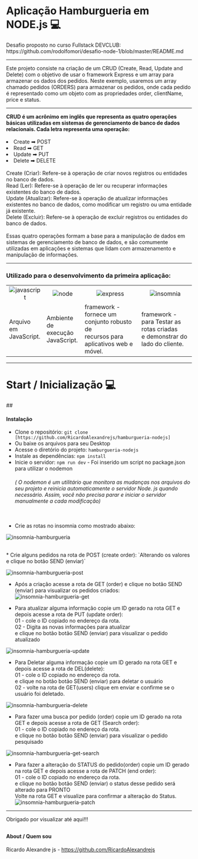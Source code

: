 <h1>Aplicação Hamburgueria em NODE.js 💻</h1>
Desafio proposto no curso Fullstack DEVCLUB:<br>
https://github.com/rodolfomori/desafio-node-1/blob/master/README.md
<hr>
<p>Este projeto consiste na criação de um CRUD (Create, Read, Update and Delete) com o objetivo de usar o framework Express e um array para armazenar os dados dos pedidos. 
  Neste exemplo, usaremos um array chamado pedidos (ORDERS) para armazenar os pedidos, onde cada pedido é representado como um objeto com as propriedades order, clientName, price e status.</p>
<hr>
<strong>CRUD é um acrônimo em inglês que representa as quatro operações básicas utilizadas em sistemas de gerenciamento de banco de dados relacionais. Cada letra representa uma operação:</strong>
<br><br>
<li>Create ➡ POST</li>
<li>Read ➡ GET</li>
<li>Update ➡ PUT</li>
<li>Delete ➡ DELETE</li>
<br>
Create (Criar): Refere-se à operação de criar novos registros ou entidades no banco de dados.<br>
Read (Ler): Refere-se à operação de ler ou recuperar informações existentes do banco de dados.<br>
Update (Atualizar): Refere-se à operação de atualizar informações existentes no banco de dados, como modificar um registro ou uma entidade já existente.<br>
Delete (Excluir): Refere-se à operação de excluir registros ou entidades do banco de dados.<br>
<br>
Essas quatro operações formam a base para a manipulação de dados em sistemas de gerenciamento de banco de dados, e são comumente utilizadas em aplicações e sistemas que lidam com armazenamento e manipulação de informações.
<hr>
<h3><p>Utilizado para o desenvolvimento da primeira aplicação:</p></h3>
<table>
  <tr align="center">
    <td><img src = "https://img.shields.io/badge/JavaScript-323330?style=for-the-badge&logo=javascript&logoColor=F7DF1E" alt = "javascript"></td>
    <td><img src = "https://img.shields.io/badge/Node.js-43853D?style=for-the-badge&logo=node.js&logoColor=white" alt = "node"></td>
    <td><img src = "https://img.shields.io/badge/Express.js-404D59?style=for-the-badge" alt = "express"></td>
    <td><img src = "https://img.shields.io/badge/Insomnia-5849be?style=for-the-badge&logo=Insomnia&logoColor=white" alt = "insomnia"></td>
    
  </tr>
  <tr>
     <td>Arquivo em <br>JavaScript.</td>
    <td>Ambiente de <br>execução<br> JavaScript.</td>
    <td>framework -<br> fornece um conjunto robusto de <br>recursos para aplicativos web e móvel.</td>
    <td>framework - <br> para Testar as rotas criadas<br> e demonstrar do lado do cliente.</td>
   
  </tr>
</table>
<hr>

<h1>Start / Inicialização 💻</h1>
## <h4>Instalação</h4>

* Clone o repositório: `git clone [https://github.com/RicardoAlexandrejs/hamburgueria-nodejs]`
* Ou baixe os arquivos para seu Desktop
* Acesse o diretório do projeto: `hamburgueria-nodejs`
* Instale as dependências: `npm install`
* Inicie o servidor: `npm run dev` - Foi inserido um script no package.json para utilizar o nodemon <h6>( O nodemon é um utilitário que monitora as mudanças nos arquivos do seu projeto e reinicia automaticamente o servidor Node. js quando necessário. Assim, você não precisa parar e iniciar o servidor manualmente a cada modificação)</h6>
  <br>
* Crie as rotas no insomnia como mostrado abaixo:
  
![insomnia-hamburgueria](https://github.com/RicardoAlexandrejs/hamburgueria-nodejs/assets/158041416/fdb49ca0-063a-418d-b920-220357a41680)

  <br>
* Crie alguns pedidos na rota de POST (create order): `Alterando os valores e clique no botão SEND (enviar)`

![insomnia-hamburgueria-post](https://github.com/RicardoAlexandrejs/hamburgueria-nodejs/assets/158041416/e4f11340-508a-40aa-9f69-377bc16ffb9b)


* Após a criação acesse a rota de GET (order) e clique no botão SEND (enviar) para visualizar os pedidos criados:
![insomnia-hamburgueria-get](https://github.com/RicardoAlexandrejs/hamburgueria-nodejs/assets/158041416/99312810-7bb6-4604-bace-c14cf2194a1e)


* Para atualizar alguma informação copie um ID gerado na rota GET e depois acesse a rota de PUT (update order):<br>
01 - cole o ID copiado no endereço da rota.<br>
02 - Digita as novas informações para atualizar<br>
e clique no botão botão SEND (enviar) para visualizar o pedido atualizado<br>

![insomnia-hamburgueria-update](https://github.com/RicardoAlexandrejs/hamburgueria-nodejs/assets/158041416/a2a57eae-4ded-45a0-aec9-18ffd2d12510)

* Para Deletar alguma informação copie um ID gerado na rota GET e depois acesse a rota de DEL(delete):<br>
01 - cole o ID copiado no endereço da rota.<br>
e clique no botão botão SEND (enviar) para deletar o usuário <br>
02 - volte na rota de GET(users) clique em enviar e confirme se o usuário foi deletado.

![insomnia-hamburgueria-delete](https://github.com/RicardoAlexandrejs/hamburgueria-nodejs/assets/158041416/9cf6f2c4-ef19-444a-aed7-f06264f34fc5)

* Para fazer uma busca por pedido (order) copie um ID gerado na rota GET e depois acesse a rota de GET (Search order):<br>
01 - cole o ID copiado no endereço da rota.<br>
e clique no botão botão SEND (enviar) para visualizar o pedido pesquisado<br>

![insomnia-hamburgueria-get-search](https://github.com/RicardoAlexandrejs/hamburgueria-nodejs/assets/158041416/bd2eed70-e112-46a7-b8b0-88a80a877f2e)

* Para fazer a alteração do STATUS do pedido(order) copie um ID gerado na rota GET e depois acesse a rota de PATCH (end order):<br>
01 - cole o ID copiado no endereço da rota.<br>
e clique no botão botão SEND (enviar) o status desse pedido será alterado para PRONTO<br>
Volte na rota GET e visualize para confirmar a alteração do Status.
![insomnia-hamburgueria-patch](https://github.com/RicardoAlexandrejs/hamburgueria-nodejs/assets/158041416/ef2215a0-8447-483c-b301-ab61bff91998)

<hr>
Obrigado por visualizar até aqui!!!

## <h4>About / Quem sou</h4>

Ricardo Alexandre js - https://github.com/RicardoAlexandrejs
